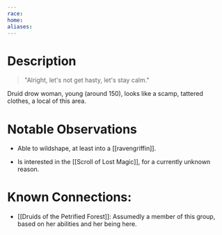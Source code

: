```yaml
---
race: 
home: 
aliases:
---
```


# Description

> "Alright, let's not get hasty, let's stay calm."

Druid drow woman, young (around 150), looks like a scamp, tattered clothes, a local of this area. 
# Notable Observations

- Able to wildshape, at least into a [[ravengriffin]].

- Is interested in the [[Scroll of Lost Magic]], for a currently unknown reason.

# Known Connections:

- [[Druids of the Petrified Forest]]: Assumedly a member of this group, based on her abilities and her being here.

